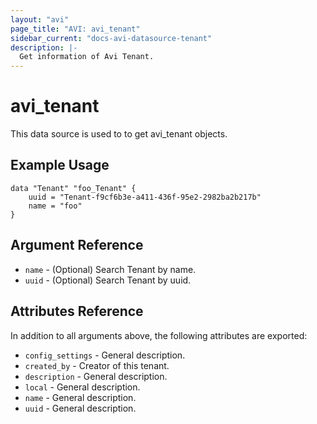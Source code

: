 ```yaml
---
layout: "avi"
page_title: "AVI: avi_tenant"
sidebar_current: "docs-avi-datasource-tenant"
description: |-
  Get information of Avi Tenant.
---
```


# avi_tenant

This data source is used to to get avi_tenant objects.

## Example Usage

```hcl
data "Tenant" "foo_Tenant" {
    uuid = "Tenant-f9cf6b3e-a411-436f-95e2-2982ba2b217b"
    name = "foo"
}
```

## Argument Reference

* `name` - (Optional) Search Tenant by name.
* `uuid` - (Optional) Search Tenant by uuid.

## Attributes Reference

In addition to all arguments above, the following attributes are exported:

* `config_settings` - General description.
* `created_by` - Creator of this tenant.
* `description` - General description.
* `local` - General description.
* `name` - General description.
* `uuid` - General description.
